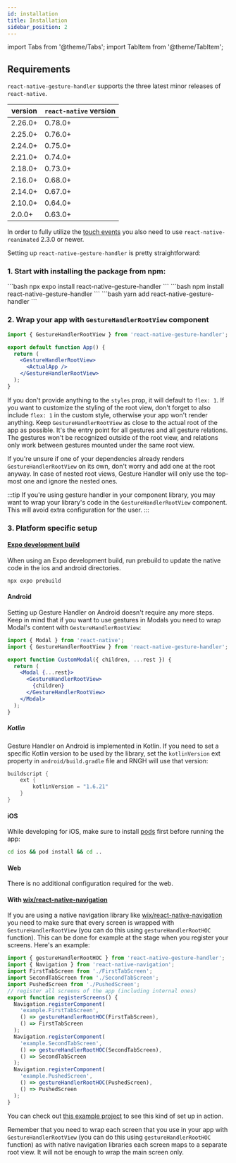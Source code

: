 ```yaml
---
id: installation
title: Installation
sidebar_position: 2
---
```


import Tabs from '@theme/Tabs';
import TabItem from '@theme/TabItem';

## Requirements

`react-native-gesture-handler` supports the three latest minor releases of `react-native`.

| version | `react-native` version |
| ------- | ---------------------- |
| 2.26.0+ | 0.78.0+                |
| 2.25.0+ | 0.76.0+                |
| 2.24.0+ | 0.75.0+                |
| 2.21.0+ | 0.74.0+                |
| 2.18.0+ | 0.73.0+                |
| 2.16.0+ | 0.68.0+                |
| 2.14.0+ | 0.67.0+                |
| 2.10.0+ | 0.64.0+                |
| 2.0.0+  | 0.63.0+                |

In order to fully utilize the [touch events](/docs/gestures/touch-events/) you also need to use `react-native-reanimated` 2.3.0 or newer.

Setting up `react-native-gesture-handler` is pretty straightforward:

### 1. Start with installing the package from npm:

<Tabs groupId="package-managers">
  <TabItem value="expo" label="EXPO" default>
    ```bash
    npx expo install react-native-gesture-handler
    ```
  </TabItem>
  <TabItem value="npm" label="NPM">
    ```bash
    npm install react-native-gesture-handler
    ```
  </TabItem>
  <TabItem value="yarn" label="YARN">
    ```bash
    yarn add react-native-gesture-handler
    ```
  </TabItem>
</Tabs>

### 2. Wrap your app with `GestureHandlerRootView` component

```jsx
import { GestureHandlerRootView } from 'react-native-gesture-handler';

export default function App() {
  return (
    <GestureHandlerRootView>
      <ActualApp />
    </GestureHandlerRootView>
  );
}
```

If you don't provide anything to the `styles` prop, it will default to `flex: 1`. If you want to customize the styling of the root view, don't forget to also include `flex: 1` in the custom style, otherwise your app won't render anything. Keep `GestureHandlerRootView` as close to the actual root of the app as possible. It's the entry point for all gestures and all gesture relations. The gestures won't be recognized outside of the root view, and relations only work between gestures mounted under the same root view.

If you're unsure if one of your dependencies already renders `GestureHandlerRootView` on its own, don't worry and add one at the root anyway. In case of nested root views, Gesture Handler will only use the top-most one and ignore the nested ones.

:::tip
If you're using gesture handler in your component library, you may want to wrap your library's code in the `GestureHandlerRootView` component. This will avoid extra configuration for the user.
:::

### 3. Platform specific setup

#### [Expo development build](https://docs.expo.dev/develop/development-builds/introduction/)

When using an Expo development build, run prebuild to update the native code in the ios and android directories.

```bash
npx expo prebuild
```

#### Android

Setting up Gesture Handler on Android doesn't require any more steps. Keep in mind that if you want to use gestures in Modals you need to wrap Modal's content with `GestureHandlerRootView`:

```jsx
import { Modal } from 'react-native';
import { GestureHandlerRootView } from 'react-native-gesture-handler';

export function CustomModal({ children, ...rest }) {
  return (
    <Modal {...rest}>
      <GestureHandlerRootView>
        {children}
      </GestureHandlerRootView>
    </Modal>
  );
}
```


##### Kotlin

Gesture Handler on Android is implemented in Kotlin. If you need to set a specific Kotlin version to be used by the library, set the `kotlinVersion` ext property in `android/build.gradle` file and RNGH will use that version:

```groovy
buildscript {
    ext {
        kotlinVersion = "1.6.21"
    }
}
```

#### iOS

While developing for iOS, make sure to install [pods](https://cocoapods.org/) first before running the app:

```bash
cd ios && pod install && cd ..
```

#### Web

There is no additional configuration required for the web.

#### With [wix/react-native-navigation](https://github.com/wix/react-native-navigation)

If you are using a native navigation library like [wix/react-native-navigation](https://github.com/wix/react-native-navigation) you need to make sure that every screen is wrapped with `GestureHandlerRootView` (you can do this using `gestureHandlerRootHOC` function). This can be done for example at the stage when you register your screens. Here's an example:

```js
import { gestureHandlerRootHOC } from 'react-native-gesture-handler';
import { Navigation } from 'react-native-navigation';
import FirstTabScreen from './FirstTabScreen';
import SecondTabScreen from './SecondTabScreen';
import PushedScreen from './PushedScreen';
// register all screens of the app (including internal ones)
export function registerScreens() {
  Navigation.registerComponent(
    'example.FirstTabScreen',
    () => gestureHandlerRootHOC(FirstTabScreen),
    () => FirstTabScreen
  );
  Navigation.registerComponent(
    'example.SecondTabScreen',
    () => gestureHandlerRootHOC(SecondTabScreen),
    () => SecondTabScreen
  );
  Navigation.registerComponent(
    'example.PushedScreen',
    () => gestureHandlerRootHOC(PushedScreen),
    () => PushedScreen
  );
}
```

You can check out [this example project](https://github.com/henrikra/nativeNavigationGestureHandler) to see this kind of set up in action.

Remember that you need to wrap each screen that you use in your app with `GestureHandlerRootView` (you can do this using `gestureHandlerRootHOC` function) as with native navigation libraries each screen maps to a separate root view. It will not be enough to wrap the main screen only.
